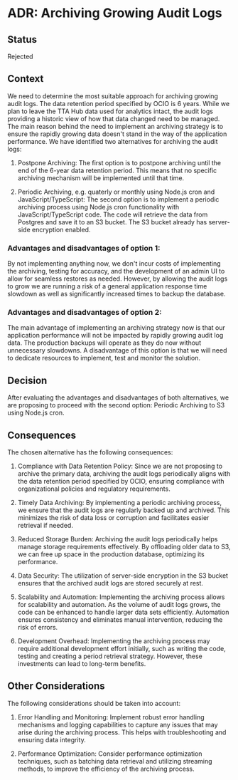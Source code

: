 # ADR: Archiving Growing Audit Logs

## Status
Rejected

## Context
We need to determine the most suitable approach for archiving growing audit logs. The data retention period specified by OCIO is 6 years. While we plan to leave the TTA Hub data used for analytics intact, the audit logs providing a historic view of how that data changed need to be managed. The main reason behind the need to implement an archiving strategy is to ensure the rapidly growing data doesn't stand in the way of the application performance. We have identified two alternatives for archiving the audit logs:

1. Postpone Archiving: The first option is to postpone archiving until the end of the 6-year data retention period. This means that no specific archiving mechanism will be implemented until that time.

2. Periodic Archiving, e.g. quaterly or monthly using Node.js cron and JavaScript/TypeScript: The second option is to implement a periodic archiving process using Node.js cron functionality with JavaScript/TypeScript code. The code will retrieve the data from Postgres and save it to an S3 bucket. The S3 bucket already has server-side encryption enabled.

### Advantages and disadvantages of option 1:
By not implementing anything now, we don't incur costs of implementing the archiving, testing for accuracy, and the development of an admin UI to allow for seamless restores as needed. However, by allowing the audit logs to grow we are running a risk of a general application response time slowdown as well as significantly increased times to backup the database.

### Advantages and disadvantages of option 2:
The main advantage of implementing an archiving strategy now is that our application performance will not be impacted by rapidly growing audit log data. The production backups will operate as they do now without unnecessary slowdowns. A disadvantage of this option is that we will need to dedicate resources to implement, test and monitor the solution.



## Decision
After evaluating the advantages and disadvantages of both alternatives, we are proposing to proceed with the second option: Periodic Archiving to S3 using Node.js cron.

## Consequences
The chosen alternative has the following consequences:

1. Compliance with Data Retention Policy: Since we are not proposing to archive the primary data, archiving the audit logs periodically aligns with the data retention period specified by OCIO, ensuring compliance with organizational policies and regulatory requirements.

2. Timely Data Archiving: By implementing a periodic archiving process, we ensure that the audit logs are regularly backed up and archived. This minimizes the risk of data loss or corruption and facilitates easier retrieval if needed.

3. Reduced Storage Burden: Archiving the audit logs periodically helps manage storage requirements effectively. By offloading older data to S3, we can free up space in the production database, optimizing its performance.

4. Data Security: The utilization of server-side encryption in the S3 bucket ensures that the archived audit logs are stored securely at rest.

5. Scalability and Automation: Implementing the archiving process allows for scalability and automation. As the volume of audit logs grows, the code can be enhanced to handle larger data sets efficiently. Automation ensures consistency and eliminates manual intervention, reducing the risk of errors.

6. Development Overhead: Implementing the archiving process may require additional development effort initially, such as writing the code, testing and creating a period retrieval strategy. However, these investments can lead to long-term benefits.

## Other Considerations
The following considerations should be taken into account:

1. Error Handling and Monitoring: Implement robust error handling mechanisms and logging capabilities to capture any issues that may arise during the archiving process. This helps with troubleshooting and ensuring data integrity.

2. Performance Optimization: Consider performance optimization techniques, such as batching data retrieval and utilizing streaming methods, to improve the efficiency of the archiving process.
